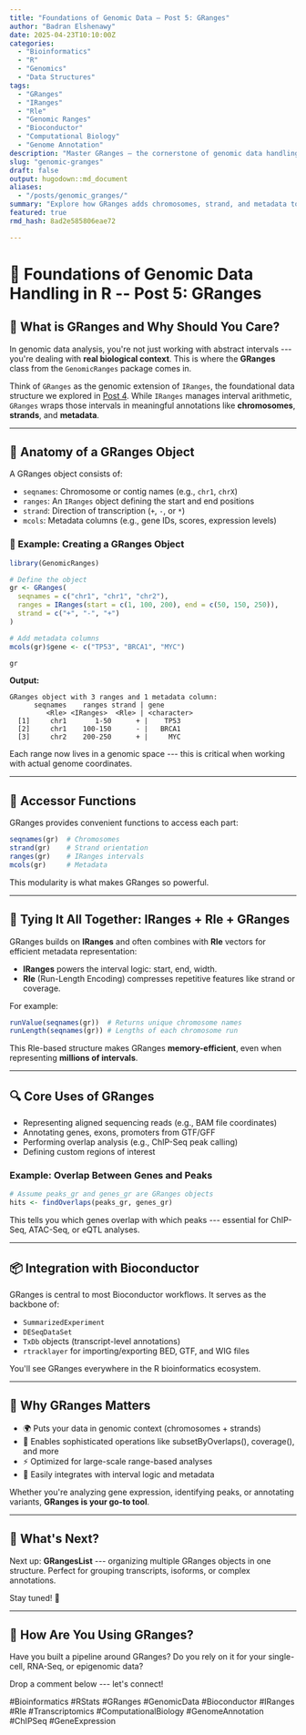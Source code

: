 ```yaml
---
title: "Foundations of Genomic Data – Post 5: GRanges"
author: "Badran Elshenawy"
date: 2025-04-23T10:10:00Z
categories:
  - "Bioinformatics"
  - "R"
  - "Genomics"
  - "Data Structures"
tags:
  - "GRanges"
  - "IRanges"
  - "Rle"
  - "Genomic Ranges"
  - "Bioconductor"
  - "Computational Biology"
  - "Genome Annotation"
description: "Master GRanges — the cornerstone of genomic data handling in R. Learn how GRanges builds on IRanges and Rle to represent genomic intervals with full biological context."
slug: "genomic-granges"
draft: false
output: hugodown::md_document
aliases:
  - "/posts/genomic_granges/"
summary: "Explore how GRanges adds chromosomes, strand, and metadata to IRanges. Learn to build, manipulate, and analyze GRanges for high-throughput genomic workflows in Bioconductor."
featured: true
rmd_hash: 8ad2e585806eae72

---
```


# 🧬 Foundations of Genomic Data Handling in R -- Post 5: GRanges

## 🚀 What is GRanges and Why Should You Care?

In genomic data analysis, you're not just working with abstract intervals --- you're dealing with **real biological context**. This is where the **GRanges** class from the `GenomicRanges` package comes in.

Think of `GRanges` as the genomic extension of `IRanges`, the foundational data structure we explored in [Post 4](https://badran-elshenawy.netlify.app/posts/iranges/). While `IRanges` manages interval arithmetic, `GRanges` wraps those intervals in meaningful annotations like **chromosomes**, **strands**, and **metadata**.

------------------------------------------------------------------------

## 🧬 Anatomy of a GRanges Object

A GRanges object consists of:

-   `seqnames`: Chromosome or contig names (e.g., `chr1`, `chrX`)
-   `ranges`: An `IRanges` object defining the start and end positions
-   `strand`: Direction of transcription (`+`, `-`, or `*`)
-   `mcols`: Metadata columns (e.g., gene IDs, scores, expression levels)

### 🧪 Example: Creating a GRanges Object

``` r
library(GenomicRanges)

# Define the object
gr <- GRanges(
  seqnames = c("chr1", "chr1", "chr2"),
  ranges = IRanges(start = c(1, 100, 200), end = c(50, 150, 250)),
  strand = c("+", "-", "+")
)

# Add metadata columns
mcols(gr)$gene <- c("TP53", "BRCA1", "MYC")

gr
```

**Output:**

    GRanges object with 3 ranges and 1 metadata column:
          seqnames    ranges strand | gene
             <Rle> <IRanges>  <Rle> | <character>
      [1]     chr1       1-50      + |    TP53
      [2]     chr1    100-150      - |   BRCA1
      [3]     chr2    200-250      + |     MYC

Each range now lives in a genomic space --- this is critical when working with actual genome coordinates.

------------------------------------------------------------------------

## 🧰 Accessor Functions

GRanges provides convenient functions to access each part:

``` r
seqnames(gr)  # Chromosomes
strand(gr)    # Strand orientation
ranges(gr)    # IRanges intervals
mcols(gr)     # Metadata
```

This modularity is what makes GRanges so powerful.

------------------------------------------------------------------------

## 🔗 Tying It All Together: IRanges + Rle + GRanges

GRanges builds on **IRanges** and often combines with **Rle** vectors for efficient metadata representation:

-   **IRanges** powers the interval logic: start, end, width.
-   **Rle** (Run-Length Encoding) compresses repetitive features like strand or coverage.

For example:

``` r
runValue(seqnames(gr))  # Returns unique chromosome names
runLength(seqnames(gr)) # Lengths of each chromosome run
```

This Rle-based structure makes GRanges **memory-efficient**, even when representing **millions of intervals**.

------------------------------------------------------------------------

## 🔍 Core Uses of GRanges

-   Representing aligned sequencing reads (e.g., BAM file coordinates)
-   Annotating genes, exons, promoters from GTF/GFF
-   Performing overlap analysis (e.g., ChIP-Seq peak calling)
-   Defining custom regions of interest

### Example: Overlap Between Genes and Peaks

``` r
# Assume peaks_gr and genes_gr are GRanges objects
hits <- findOverlaps(peaks_gr, genes_gr)
```

This tells you which genes overlap with which peaks --- essential for ChIP-Seq, ATAC-Seq, or eQTL analyses.

------------------------------------------------------------------------

## 📦 Integration with Bioconductor

GRanges is central to most Bioconductor workflows. It serves as the backbone of:

-   `SummarizedExperiment`
-   `DESeqDataSet`
-   `TxDb` objects (transcript-level annotations)
-   `rtracklayer` for importing/exporting BED, GTF, and WIG files

You'll see GRanges everywhere in the R bioinformatics ecosystem.

------------------------------------------------------------------------

## 🧠 Why GRanges Matters

-   🌍 Puts your data in genomic context (chromosomes + strands)
-   🧠 Enables sophisticated operations like subsetByOverlaps(), coverage(), and more
-   ⚡ Optimized for large-scale range-based analyses
-   🔁 Easily integrates with interval logic and metadata

Whether you're analyzing gene expression, identifying peaks, or annotating variants, **GRanges is your go-to tool**.

------------------------------------------------------------------------

## 🧬 What's Next?

Next up: **GRangesList** --- organizing multiple GRanges objects in one structure. Perfect for grouping transcripts, isoforms, or complex annotations.

Stay tuned! 🚀

------------------------------------------------------------------------

## 💬 How Are You Using GRanges?

Have you built a pipeline around GRanges? Do you rely on it for your single-cell, RNA-Seq, or epigenomic data?

Drop a comment below --- let's connect!

#Bioinformatics #RStats #GRanges #GenomicData #Bioconductor #IRanges #Rle #Transcriptomics #ComputationalBiology #GenomeAnnotation #ChIPSeq #GeneExpression

